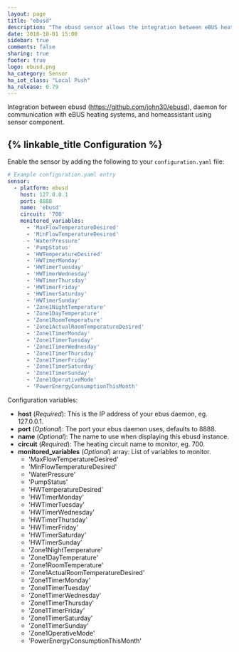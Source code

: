 ```yaml
---
layout: page
title: "ebusd"
description: "The ebusd sensor allows the integration between eBUS heating system and Home Assistant."
date: 2018-10-01 15:00
sidebar: true
comments: false
sharing: true
footer: true
logo: ebusd.png
ha_category: Sensor
ha_iot_class: "Local Push"
ha_release: 0.79
---
```


Integration between ebusd (https://github.com/john30/ebusd), daemon for communication with eBUS heating systems, and homeassistant using sensor component.

## {% linkable_title Configuration %}

Enable the sensor by adding the following to your `configuration.yaml` file:

```yaml
# Example configuration.yaml entry
sensor:
  - platform: ebusd
    host: 127.0.0.1
    port: 8888
    name: 'ebusd'
    circuit: '700'
    monitored_variables:
      - 'MaxFlowTemperatureDesired'
      - 'MinFlowTemperatureDesired'
      - 'WaterPressure'
      - 'PumpStatus'
      - 'HWTemperatureDesired'
      - 'HWTimerMonday'
      - 'HWTimerTuesday'
      - 'HWTimerWednesday'
      - 'HWTimerThursday'
      - 'HWTimerFriday'
      - 'HWTimerSaturday'
      - 'HWTimerSunday'
      - 'Zone1NightTemperature'
      - 'Zone1DayTemperature'
      - 'Zone1RoomTemperature'
      - 'Zone1ActualRoomTemperatureDesired'
      - 'Zone1TimerMonday'
      - 'Zone1TimerTuesday'
      - 'Zone1TimerWednesday'
      - 'Zone1TimerThursday'
      - 'Zone1TimerFriday'
      - 'Zone1TimerSaturday'
      - 'Zone1TimerSunday'
      - 'Zone1OperativeMode'
      - 'PowerEnergyConsumptionThisMonth'
```

Configuration variables:

- **host** (*Required*): This is the IP address of your ebus daemon, eg. 127.0.0.1.
- **port** (*Optional*): The port your ebus daemon uses, defaults to 8888.
- **name** (*Optional*): The name to use when displaying this ebusd instance.
- **circuit** (*Required*): The heating circuit name to monitor, eg. 700.
- **monitored_variables** (*Optional*) array: List of variables to monitor.
  - 'MaxFlowTemperatureDesired'
  - 'MinFlowTemperatureDesired'
  - 'WaterPressure'
  - 'PumpStatus'
  - 'HWTemperatureDesired'
  - 'HWTimerMonday'
  - 'HWTimerTuesday'
  - 'HWTimerWednesday'
  - 'HWTimerThursday'
  - 'HWTimerFriday'
  - 'HWTimerSaturday'
  - 'HWTimerSunday'
  - 'Zone1NightTemperature'
  - 'Zone1DayTemperature'
  - 'Zone1RoomTemperature'
  - 'Zone1ActualRoomTemperatureDesired'
  - 'Zone1TimerMonday'
  - 'Zone1TimerTuesday'
  - 'Zone1TimerWednesday'
  - 'Zone1TimerThursday'
  - 'Zone1TimerFriday'
  - 'Zone1TimerSaturday'
  - 'Zone1TimerSunday'
  - 'Zone1OperativeMode'
  - 'PowerEnergyConsumptionThisMonth'